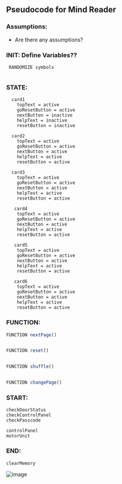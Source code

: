 ## Pseudocode for Mind Reader

### Assumptions:
  - Are there any assumptions?


### INIT: Define Variables??
```
 RANDOMIZE symbols
 
```
### STATE:
```
  card1
    topText = active
    goResetButton = active
    nextButton = inactive
    helpText = inactive
    resetButton = inactive
    
  card2
    topText = active
    goResetButton = active
    nextButton = active
    helpText = active
    resetButton = active
    
  card3
    topText = active
    goResetButton = active
    nextButton = active
    helpText = active
    resetButton = active
    
   card4
    topText = active
    goResetButton = active
    nextButton = active
    helpText = active
    resetButton = active  

   card5
    topText = active
    goResetButton = active
    nextButton = active
    helpText = active
    resetButton = active 

   card6
    topText = active
    goResetButton = active
    nextButton = active
    helpText = active
    resetButton = active 
```
### FUNCTION:
 
```js
FUNCTION nextPage()


FUNCTION reset()


FUNCTION shuffle()


FUNCTION changePage()


 ```
 
 
 ### START:
 ```
 checkDoorStatus
 checkControlPanel
 checkPasscode
 
 controlPanel
 motorUnit
 ```
 
 
 ### END:
 ```
 clearMemory
 ```
![image](https://user-images.githubusercontent.com/101759410/191522587-49119355-1747-4173-bf3a-b0dbf96a8089.png)
